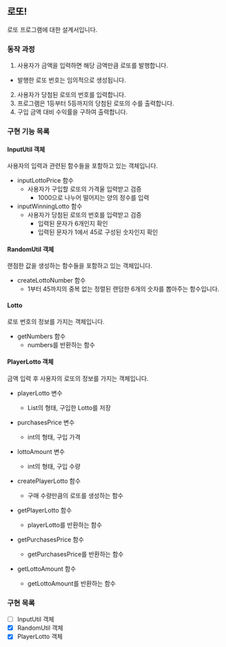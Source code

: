 ## 로또!
로또 프로그램에 대한 설계서입니다.

### 동작 과정
1. 사용자가 금액을 입력하면 해당 금액만큼 로또를 발행합니다.
- 발행한 로또 번호는 임의적으로 생성됩니다.
2. 사용자가 당첨된 로또의 번호를 입력합니다.
3. 프로그램은 1등부터 5등까지의 당첨된 로또의 수를 출력합니다.
4. 구입 금액 대비 수익률을 구하여 출력합니다.

### 구현 기능 목록

#### InputUtil 객체
사용자의 입력과 관련된 함수들을 포함하고 있는 객체입니다.
- inputLottoPrice 함수
    - 사용자가 구입할 로또의 가격울 입력받고 검증
      - 1000으로 나누어 떨어지는 양의 정수를 입력
- inputWinningLotto 함수
    - 사용자가 당첨된 로또의 번호를 입력받고 검증
      - 입력된 문자가 6개인지 확인
      - 입력된 문자가 1에서 45로 구성된 숫자인지 확인


#### RandomUtil 객체
랜점한 값을 생성하는 함수들을 포함하고 있는 객체입니다.
- createLottoNumber 함수
  - 1부터 45까지의 중복 없는 정렬된 랜덤한 6개의 숫자를 뽑아주는 함수입니다.


#### Lotto
로또 번호의 정보를 가지는 객체입니다.
- getNumbers 함수
  - numbers를 반환하는 함수


#### PlayerLotto 객체
금액 입력 후 사용자의 로또의 정보를 가지는 객체입니다.
- playerLotto 변수
    - List<Lotto>의 형태, 구입한 Lotto를 저장
- purchasesPrice 변수
    - int의 형태, 구입 가격
- lottoAmount 변수
    - int의 형태, 구입 수량


- createPlayerLotto 함수
    - 구매 수량만큼의 로또를 생성하는 함수
- getPlayerLotto 함수
    - playerLotto를 반환하는 함수
- getPurchasesPrice 함수
    - getPurchasesPrice를 반환하는 함수
- getLottoAmount 함수
    - getLottoAmount를 반환하는 함수


### 구현 목록
- [ ] InputUtil 객체
- [x] RandomUtil 객체
- [x] PlayerLotto 객체